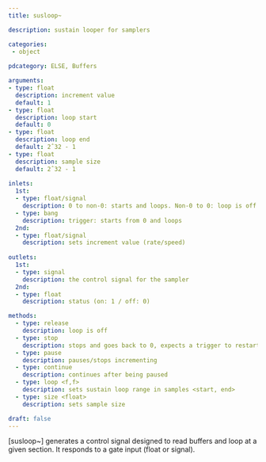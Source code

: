 ```yaml
---
title: susloop~

description: sustain looper for samplers

categories:
 - object
 
pdcategory: ELSE, Buffers

arguments:
- type: float
  description: increment value 
  default: 1
- type: float
  description: loop start 
  default: 0 
- type: float
  description: loop end
  default: 2ˆ32 - 1
- type: float
  description: sample size
  default: 2ˆ32 - 1
  
inlets:
  1st:
  - type: float/signal
    description: 0 to non-0: starts and loops. Non-0 to 0: loop is off
  - type: bang
    description: trigger: starts from 0 and loops
  2nd:
  - type: float/signal
    description: sets increment value (rate/speed)
    
outlets:
  1st:
  - type: signal
    description: the control signal for the sampler
  2nd:
  - type: float
    description: status (on: 1 / off: 0)

methods:
  - type: release
    description: loop is off
  - type: stop
    description: stops and goes back to 0, expects a trigger to restart
  - type: pause
    description: pauses/stops incrementing
  - type: continue
    description: continues after being paused
  - type: loop <f,f>
    description: sets sustain loop range in samples <start, end>
  - type: size <float>
    description: sets sample size

draft: false
---
```


[susloop~] generates a control signal designed to read buffers and loop at a given section. It responds to a gate input (float or signal).

